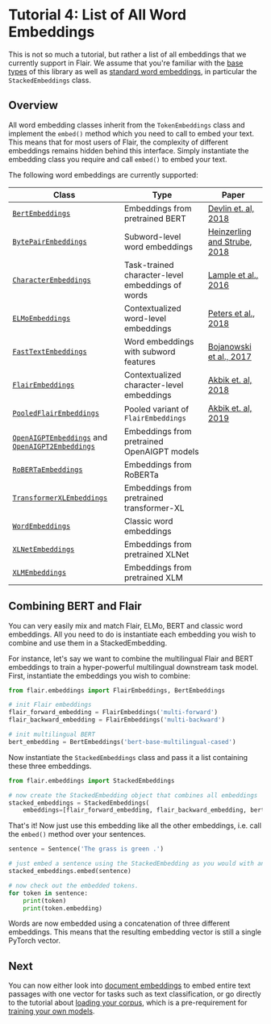 # Tutorial 4: List of All Word Embeddings

This is not so much a tutorial, but rather a list of all embeddings that we currently support in Flair. We assume that you're familiar with the [base types](/resources/docs/TUTORIAL_1_BASICS.md) of this library as well as [standard word embeddings](/resources/docs/TUTORIAL_3_WORD_EMBEDDING.md), in particular the `StackedEmbeddings` class.

## Overview 

All word embedding classes inherit from the `TokenEmbeddings` class and implement the `embed()` method which you need to
call to embed your text. This means that for most users of Flair, the complexity of different embeddings remains
hidden behind this interface. Simply instantiate the embedding class you require and call `embed()` to embed your text.

The following word embeddings are currently supported: 

| Class | Type | Paper | 
| ------------- | -------------  | -------------  | 
| [`BertEmbeddings`](/resources/docs/embeddings/TRANSFOMER_EMBEDDINGS.md) | Embeddings from pretrained BERT | [Devlin et. al, 2018](https://www.aclweb.org/anthology/N19-1423/) |  
| [`BytePairEmbeddings`](/resources/docs/embeddings/BYTE_PAIR_EMBEDDINGS.md) | Subword-level word embeddings | [Heinzerling and Strube, 2018](https://www.aclweb.org/anthology/L18-1473)  |
| [`CharacterEmbeddings`](/resources/docs/embeddings/CHARACTER_EMBEDDINGS.md) | Task-trained character-level embeddings of words | [Lample et al., 2016](https://www.aclweb.org/anthology/N16-1030) |
| [`ELMoEmbeddings`](/resources/docs/embeddings/ELMO_EMBEDDINGS.md) | Contextualized word-level embeddings | [Peters et al., 2018](https://aclweb.org/anthology/N18-1202)  |
| [`FastTextEmbeddings`](/resources/docs/embeddings/FASTTEXT_EMBEDDINGS.md) | Word embeddings with subword features | [Bojanowski et al., 2017](https://aclweb.org/anthology/Q17-1010)  |
| [`FlairEmbeddings`](/resources/docs/embeddings/FLAIR_EMBEDDINGS.md) | Contextualized character-level embeddings | [Akbik et. al, 2018](https://www.aclweb.org/anthology/C18-1139/)  |
| [`PooledFlairEmbeddings`](/resources/docs/embeddings/FLAIR_EMBEDDINGS.md) | Pooled variant of `FlairEmbeddings` |  [Akbik et. al, 2019](https://www.aclweb.org/anthology/N19-1078/)  |
| [`OpenAIGPTEmbeddings`](/resources/docs/embeddings/TRANSFOMER_EMBEDDINGS.md) and [`OpenAIGPT2Embeddings`](/resources/docs/embeddings/TRANSFOMER_EMBEDDINGS.md) | Embeddings from pretrained OpenAIGPT models | |  
| [`RoBERTaEmbeddings`](/resources/docs/embeddings/TRANSFOMER_EMBEDDINGS.md) | Embeddings from RoBERTa | |  
| [`TransformerXLEmbeddings`](/resources/docs/embeddings/TRANSFOMER_EMBEDDINGS.md) | Embeddings from pretrained transformer-XL | |  
| [`WordEmbeddings`](/resources/docs/embeddings/CLASSIC_WORD_EMBEDDINGS.md) | Classic word embeddings |  |
| [`XLNetEmbeddings`](/resources/docs/embeddings/TRANSFOMER_EMBEDDINGS.md) | Embeddings from pretrained XLNet | |  
| [`XLMEmbeddings`](/resources/docs/embeddings/TRANSFOMER_EMBEDDINGS.md) | Embeddings from pretrained XLM | |  


## Combining BERT and Flair

You can very easily mix and match Flair, ELMo, BERT and classic word embeddings. All you need to do is instantiate each embedding you wish to combine and use them in a StackedEmbedding.

For instance, let's say we want to combine the multilingual Flair and BERT embeddings to train a hyper-powerful multilingual downstream task model. First, instantiate the embeddings you wish to combine:

```python
from flair.embeddings import FlairEmbeddings, BertEmbeddings

# init Flair embeddings
flair_forward_embedding = FlairEmbeddings('multi-forward')
flair_backward_embedding = FlairEmbeddings('multi-backward')

# init multilingual BERT
bert_embedding = BertEmbeddings('bert-base-multilingual-cased')
```

Now instantiate the `StackedEmbeddings` class and pass it a list containing these three embeddings.

```python
from flair.embeddings import StackedEmbeddings

# now create the StackedEmbedding object that combines all embeddings
stacked_embeddings = StackedEmbeddings(
    embeddings=[flair_forward_embedding, flair_backward_embedding, bert_embedding])
```

That's it! Now just use this embedding like all the other embeddings, i.e. call the `embed()` method over your sentences.

```python
sentence = Sentence('The grass is green .')

# just embed a sentence using the StackedEmbedding as you would with any single embedding.
stacked_embeddings.embed(sentence)

# now check out the embedded tokens.
for token in sentence:
    print(token)
    print(token.embedding)
```

Words are now embedded using a concatenation of three different embeddings. This means that the resulting embedding
vector is still a single PyTorch vector.


## Next

You can now either look into [document embeddings](/resources/docs/TUTORIAL_5_DOCUMENT_EMBEDDINGS.md) to embed entire text
passages with one vector for tasks such as text classification, or go directly to the tutorial about
[loading your corpus](/resources/docs/TUTORIAL_6_CORPUS.md), which is a pre-requirement for
[training your own models](/resources/docs/TUTORIAL_7_TRAINING_A_MODEL.md).

